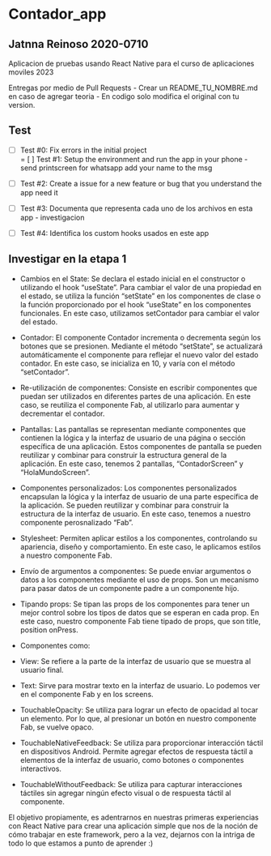 # Contador_app

## Jatnna Reinoso 2020-0710

Aplicacion de pruebas usando React Native para el curso de aplicaciones moviles 2023


Entregas por medio de Pull Requests - Crear un README_TU_NOMBRE.md en caso de agregar teoria - En codigo solo modifica el original con tu version. 

## Test 
- [ ] Test #0: Fix errors in the initial project    
= [ ] Test #1: Setup the environment and run the app in your phone - send printscreen for whatsapp add your name to the msg
- [ ] Test #2: Create a issue for a new feature or bug that you understand the app need it   
- [ ] Test #3: Documenta que representa cada uno de los archivos en esta app - investigacion
- [ ] Test #4: Identifica los custom hooks usados en este app


## Investigar en la etapa 1



- Cambios en el State: Se declara el estado inicial en el constructor o utilizando el hook “useState”. Para cambiar el valor de una propiedad en el estado, se utiliza la función “setState” en los componentes de clase o la función proporcionado por el hook “useState” en los componentes funcionales. En este caso, utilizamos setContador para cambiar el valor del estado.


- Contador: El componente Contador incrementa o decrementa según los botones que se presionen. Mediante el método “setState”, se actualizará automáticamente el componente para reflejar el nuevo valor del estado contador. En este caso, se inicializa en 10, y varía con el método “setContador”.

- Re-utilización de componentes: Consiste en escribir componentes que puedan ser utilizados en diferentes partes de una aplicación. En este caso, se reutiliza el componente Fab, al utilizarlo para aumentar y decrementar el contador.

- Pantallas: Las pantallas se representan mediante componentes que contienen la lógica y la interfaz de usuario de una página o sección específica de una aplicación. Estos componentes de pantalla se pueden reutilizar y combinar para construir la estructura general de la aplicación. En este caso, tenemos 2 pantallas, “ContadorScreen” y “HolaMundoScreen”.

- Componentes personalizados: Los componentes personalizados encapsulan la lógica y la interfaz de usuario de una parte específica de la aplicación. Se pueden reutilizar y combinar para construir la estructura de la interfaz de usuario. En este caso, tenemos a nuestro componente perosnalizado “Fab”.

- Stylesheet: Permiten aplicar estilos a los componentes, controlando su apariencia, diseño y comportamiento. En este caso, le aplicamos estilos a nuestro componente Fab.

- Envío de argumentos a componentes: Se puede enviar argumentos o datos a los componentes mediante el uso de props. Son un mecanismo para pasar datos de un componente padre a un componente hijo.

- Tipando props: Se tipan las props de los componentes para tener un mejor control sobre los tipos de datos que se esperan en cada prop. En este caso, nuestro componente Fab tiene tipado de props, que son title, position onPress.

- Componentes como:

- View: Se refiere a la parte de la interfaz de usuario que se muestra al usuario final.

- Text: Sirve para mostrar texto en la interfaz de usuario. Lo podemos ver en el componente Fab y en los screens.

- TouchableOpacity: Se utiliza para lograr un efecto de opacidad al tocar un elemento. Por lo que, al presionar un botón en nuestro componente Fab, se vuelve opaco.

- TouchableNativeFeedback: Se utiliza para proporcionar interacción táctil en dispositivos Android. Permite agregar efectos de respuesta táctil a elementos de la interfaz de usuario, como botones o componentes interactivos.

- TouchableWithoutFeedback: Se utiliza para capturar interacciones táctiles sin agregar ningún efecto visual o de respuesta táctil al componente.

El objetivo propiamente, es adentrarnos en nuestras primeras experiencias con React Native para crear una aplicación simple que nos de la noción de cómo trabajar en este framework, pero a la vez, dejarnos con la intriga de todo lo que estamos a punto de aprender :)